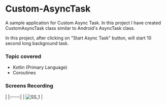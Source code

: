 # Custom-AsyncTask

A sample application for Custom Async Task. In this project I have created CustomAsyncTask class similar to Android's AsyncTask class.

In this project, after clicking on "Start Async Task" button, will start 10 second long background task.

### Topic covered
- Kotlin (Primary Language)
- Coroutines

### Screens Recording
|
|:----:|
| <img alt="SS_1" src=""> |